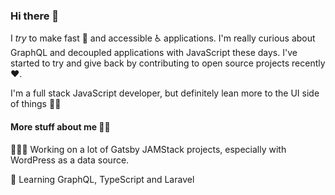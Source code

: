 ### Hi there 👋

I *try* to make fast 🚀 and accessible ♿️ applications. I'm really curious about GraphQL and decoupled applications with JavaScript these days. I've started to try and give back by contributing to open source projects recently ♥️.

I'm a full stack JavaScript developer, but definitely lean more to the UI side of things 💅🏽

#### More stuff about me 🏌️‍♂️
🚵🏾‍♂️ Working on a lot of Gatsby JAMStack projects, especially with WordPress as a data source.

📕 Learning GraphQL, TypeScript and Laravel


<!--
**jacobarriola/jacobarriola** is a ✨ _special_ ✨ repository because its `README.md` (this file) appears on your GitHub profile.

Here are some ideas to get you started:

- 🔭 I’m currently working on ...
- 🌱 I’m currently learning ...
- 👯 I’m looking to collaborate on ...
- 🤔 I’m looking for help with ...
- 💬 Ask me about ...
- 📫 How to reach me: ...
- 😄 Pronouns: ...
- ⚡ Fun fact: ...
-->
